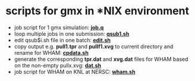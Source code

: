 # scripts for gmx in \*NIX environment
- job script for 1 gmx simulation: [**job.q**](https://er1czz.github.io/gmx/job.q)
- loop multiple jobs in one submission: [**qsub1.sh**](https://er1czz.github.io/gmx/qsub1.sh)
- edit qsub$i.sh file in one batch: [**edit.sh**](https://er1czz.github.io/gmx/edit.sh)
- copy output e.g. **pull1.tpr** and **pullf1.xvg** to current directory and rename for WHAM: [**cpdata.sh**](https://er1czz.github.io/gmx/cpdata.sh)
- generate the corresponding **tpr.dat** and **xvg.dat** files for WHAM based on the non-empty pullx.xvg: [**dat.sh**](https://er1czz.github.io/gmx/dat.sh)
- job script for WHAM on KNL at NERSC: [**wham.sh**](https://er1czz.github.io/gmx/wham.sh)
